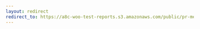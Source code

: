 ```yaml
---
layout: redirect
redirect_to: https://a8c-woo-test-reports.s3.amazonaws.com/public/pr-merge/39046/e2e/index.html
---
```


